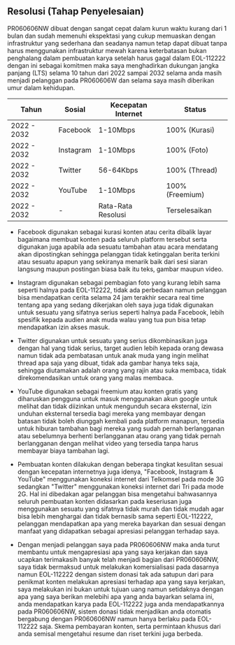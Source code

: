 ## Resolusi (Tahap Penyelesaian)

PR060606NW dibuat dengan sangat cepat dalam kurun waktu kurang dari 1 bulan dan sudah memenuhi ekspektasi yang cukup memuaskan dengan infrastruktur yang sederhana dan seadanya namun tetap dapat dibuat tanpa harus menggunakan infrastruktur mewah karena keterbatasan bukan penghalang dalam pembuatan karya setelah harus gagal dalam EOL-112222 dengan ini sebagai komitmen maka saya menghadirkan dukungan jangka panjang (LTS) selama 10 tahun dari 2022 sampai 2032 selama anda masih menjadi pelanggan pada PR060606W dan selama saya masih diberikan umur dalam kehidupan.


Tahun       | Sosial          | Kecepatan Internet  | Status
------------|-----------------|---------------------|-----------------
2022 - 2032 | Facebook        | 1-10Mbps            | 100% (Kurasi)
2022 - 2032 | Instagram       | 1-10Mbps            | 100% (Foto)
2022 - 2032 | Twitter         | 56-64Kbps           | 100% (Thread)
2022 - 2032 | YouTube         | 1-10Mbps            | 100% (Freemium)
2022 - 2032 | -               | Rata-Rata Resolusi  | Terselesaikan

* Facebook digunakan sebagai kurasi konten atau cerita dibalik layar bagaimana membuat konten pada seluruh platform tersebut serta digunakan juga apabila ada sesuatu tambahan atau acara mendatang akan dipostingkan sehingga pelanggan tidak ketinggalan berita terkini atau sesuatu apapun yang sekiranya menarik baik dari sesi siaran langsung maupun postingan biasa baik itu teks, gambar maupun video.

* Instagram digunakan sebagai pembagian foto yang kurang lebih sama seperti halnya pada EOL-112222, tidak ada perbedaan namun pelanggan bisa mendapatkan cerita selama 24 jam terakhir secara real time tentang apa yang sedang dikerjakan oleh saya juga tidak digunakan untuk sesuatu yang sifatnya serius seperti halnya pada Facebook, lebih spesifik kepada audien anak muda walau yang tua pun bisa tetap mendapatkan izin akses masuk.

* Twitter digunakan untuk sesuatu yang serius dikombinasikan juga dengan hal yang tidak serius, target audien lebih kepada orang dewasa namun tidak ada pembatasan untuk anak muda yang ingin melihat thread apa saja yang dibuat, tidak ada gambar hanya teks saja, sehingga diutamakan adalah orang yang rajin atau suka membaca, tidak direkomendasikan untuk orang yang malas membaca.

* YouTube digunakan sebagai freemium atau konten gratis yang diharuskan pengguna untuk masuk menggunakan akun google untuk melihat dan tidak diizinkan untuk mengunduh secara eksternal, izin unduhan eksternal tersedia bagi mereka yang membayar dengan batasan tidak boleh diunggah kembali pada platform manapun, tersedia untuk hiburan tambahan bagi mereka yang sudah pernah berlangganan atau sebelumnya berhenti berlangganan atau orang yang tidak pernah berlangganan dengan melihat video yang tersedia tanpa harus membayar biaya tambahan lagi.

* Pembuatan konten dilakukan dengan beberapa tingkat kesulitan sesuai dengan kecepatan internetnya juga idenya, "Facebook, Instagram & YouTube" menggunakan koneksi internet dari Telkomsel pada mode 3G sedangkan "Twitter" menggunakan koneksi internet dari Tri pada mode 2G. Hal ini dibedakan agar pelanggan bisa mengetahui bahwasannya seluruh pembuatan konten didasarkan pada keseriusan juga menggunakan sesuatu yang sifatnya tidak murah dan tidak mudah agar bisa lebih menghargai dan tidak bernasib sama seperti EOL-112222, pelanggan mendapatkan apa yang mereka bayarkan dan sesuai dengan manfaat yang didapatkan sebagai apresiasi pelanggan terhadap saya.

* Dengan menjadi pelanggan saya pada PR060606NW maka anda turut membantu untuk mengapresiasi apa yang saya kerjakan dan saya ucapkan terimakasih banyak telah menjadi bagian dari PR060606NW, saya tidak bermaksud untuk melakukan komersialisasi pada dasarnya namun EOL-112222 dengan sistem donasi tak ada satupun dari para penikmat konten melakukan apresiasi terhadap apa yang saya kerjakan, saya melakukan ini bukan untuk tujuan uang namun setidaknya dengan apa yang saya berikan melebihi apa yang anda bayarkan selama ini, anda mendapatkan karya pada EOL-112222 juga anda mendapatkannya pada PR060606NW, sistem donasi tidak menjadikan anda otomatis bergabung dengan PR060606NW namun hanya berlaku pada EOL-112222 saja. Skema pembayaran konten, serta permintaan khusus dari anda semisal mengetahui resume dan riset terkini juga berbeda.
